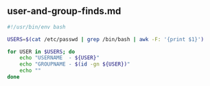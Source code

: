 ## user-and-group-finds.md

```bash
#!/usr/bin/env bash

USERS=$(cat /etc/passwd | grep /bin/bash | awk -F: '{print $1}')

for USER in $USERS; do
    echo "USERNAME  - ${USER}"
    echo "GROUPNAME - $(id -gn ${USER})"
    echo ""
done

```
